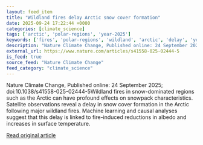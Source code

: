 ```yaml
---
layout: feed_item
title: "Wildland fires delay Arctic snow cover formation"
date: 2025-09-24 17:22:44 +0000
categories: [climate_science]
tags: ['arctic', 'polar-regions', 'year-2025']
keywords: ['fires', 'polar-regions', 'wildland', 'arctic', 'delay', 'year-2025']
description: "Nature Climate Change, Published online: 24 September 2025; doi:10"
external_url: https://www.nature.com/articles/s41558-025-02444-5
is_feed: true
source_feed: "Nature Climate Change"
feed_category: "climate_science"
---
```


Nature Climate Change, Published online: 24 September 2025; doi:10.1038/s41558-025-02444-5Wildland fires in snow-dominated regions such as the Arctic can have profound effects on snowpack characteristics. Satellite observations reveal a delay in snow cover formation in the Arctic following major wildland fires. Machine learning and causal analyses suggest that this delay is linked to fire-induced reductions in albedo and increases in surface temperature.

[Read original article](https://www.nature.com/articles/s41558-025-02444-5)
